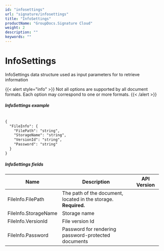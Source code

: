 ```yaml
---
id: "infosettings"
url: "signature/infosettings"
title: "InfoSettings"
productName: "GroupDocs.Signature Cloud"
weight: 2
description: ""
keywords: ""
---
```


# InfoSettings #

InfoSettings data structure used as input parameters for  to retrieve information

{{< alert style="info" >}}
Not all options are supported by all document formats. Each option may correspond to one or more formats.
{{< /alert >}}

 

##### InfoSettings example #####

```html 

{
  "FileInfo": {
    "FilePath": "string",
    "StorageName": "string",
    "VersionId": "string",
    "Password": "string"
  }
}

 ```

##### InfoSettings fields #####

|Name|Description|API Version
|---|---|---
|FileInfo.FilePath|The path of the document, located in the storage. **Required.**| 
|FileInfo.StorageName|Storage name| 
|FileInfo.VersionId|File version Id| 
|FileInfo.Password|Password for rendering password-protected documents| 

